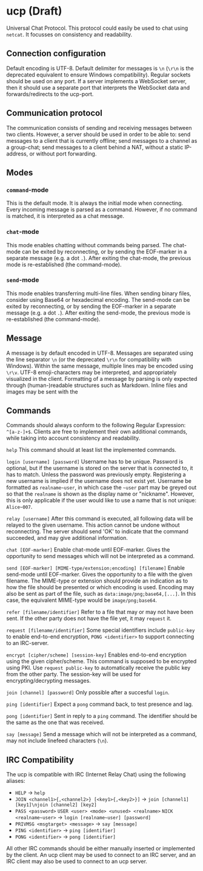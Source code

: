 # ucp (Draft)
Universal Chat Protocol. This protocol could easily be used to chat using `netcat`. It focusses on consistency and readability.

## Connection configuration
Default encoding is UTF-8.
Default delimiter for messages is `\n` (`\r\n` is the deprecated equivalent to ensure Windows compatibility).
Regular sockets should be used on any port. If a server implements a WebSocket server, then it should use a separate port that interprets the WebSocket data and forwards/redirects to the ucp-port.

## Communication protocol
The communication consists of sending and receiving messages between two clients. However, a server should be used in order to be able to: send messages to a client that is currently offline; send messages to a channel as a group-chat; send messages to a client behind a NAT, without a static IP-address, or without port forwarding.

## Modes
### `command`-mode
This is the default mode. It is always the initial mode when connecting. Every incoming message is parsed as a command. However, if no command is matched, it is interpreted as a chat message.

### `chat`-mode
This mode enables chatting without commands being parsed. The chat-mode can be exited by reconnecting, or by sending the EOF-marker in a separate message (e.g. a dot `.`). After exiting the chat-mode, the previous mode is re-established (the command-mode).

### `send`-mode
This mode enables transferring multi-line files. When sending binary files, consider using Base64 or hexadecimal encoding. The send-mode can be exited by reconnecting, or by sending the EOF-marker in a separate message (e.g. a dot `.`). After exiting the send-mode, the previous mode is re-established (the command-mode).

## Message
A message is by default encoded in UTF-8.
Messages are separated using the line separator `\n` (or the deprecated `\r\n` for compatibility with Windows).
Within the same message, multiple lines may be encoded using `\r\v`.
UTF-8 emoji-characters may be interpreted, and appropriately visualized in the client.
Formatting of a message by parsing is only expected through (human-)readable structures such as Markdown.
Inline files and images may be sent with the 

## Commands
Commands should always conform to the following Regular Expression: `^[a-z-]+$`. Clients are free to implement their own additional commands, while taking into account consistency and readability.

`help`
  This command should at least list the implemented commands.

`login [username] [password]`
  Username has to be unique.
  Password is optional, but if the username is stored on the server that is connected to, it has to match. Unless the password was previously empty.
  Registering a new username is implied if the username does not exist yet.
  Username be formatted as `realname~user`, in which case the `~user` part may be greyed out so that the `realname` is shown as the display name or "nickname".
  However, this is only applicable if the user would like to use a name that is not unique: `Alice~007`.

`relay [username]`
  After this command is executed, all following data will be relayed to the given username. This action cannot be undone without reconnecting. The server should send 'OK' to indicate that the command succeeded, and may give additional information.

`chat [EOF-marker]`
  Enable chat-mode until EOF-marker.
  Gives the opportunity to send messages which will not be interpreted as a command.

`send [EOF-marker] [MIME-type/extension;encoding] [filename]`
  Enable send-mode until EOF-marker.
  Gives the opportunity to a file with the given filename.
  The MIME-type or extension should provide an indication as to how the file should be presented or which encoding is used.
  Encoding may also be sent as part of the file, such as `data:image/png;base64,[...]`.
  In this case, the equivalent MIME-type would be `image/png;base64`.

`refer [filename/identifier]`
  Refer to a file that may or may not have been sent. If the other party does not have the file yet, it may `request` it.

`request [filename/identifier]`
  Some special identifiers include `public-key` to enable end-to-end encryption, `PONG <identifier>` to support connecting to an IRC-server.

`encrypt [cipher/scheme] [session-key]`
  Enables end-to-end encryption using the given cipher/scheme.
  This command is supposed to be encrypted using PKI.
  Use `request public-key` to automatically receive the public key from the other party.
  The session-key will be used for encrypting/decrypting messages.

`join [channel] [password]`
  Only possible after a succesful `login`.
  
`ping [identifier]`
  Expect a `pong` command back, to test presence and lag.

`pong [identifier]`
  Sent in reply to a `ping` command. The identifier should be the same as the one that was received.

`say [message]`
  Send a message which will not be interpreted as a command, may not include linefeed characters (`\n`).

## IRC Compatibility
The ucp is compatible with IRC (Internet Relay Chat) using the following aliases:

 - `HELP` -> `help`
 - `JOIN <channel1>{,<channel2>} [<key1>{,<key2>}]` -> `join [channel1] [key1]\njoin [channel2] [key2]`
 - `PASS <password>` `USER <user> <mode> <unused> <realname>` `NICK <realname~user>` -> `login [realname~user] [password]`
 - `PRIVMSG <msgtarget> <message>` -> `say [message]`
 - `PING <identifier>` -> `ping [identifier]`
 - `PONG <identifier>` -> `pong [identifier]`

All other IRC commands should be either manually inserted or implemented by the client. An ucp client may be used to connect to an IRC server, and an IRC client may also be used to connect to an ucp server.
